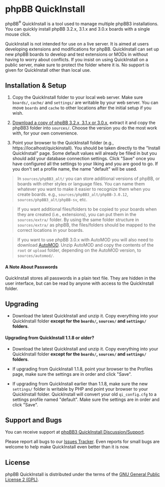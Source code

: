 # phpBB QuickInstall

phpBB<sup>&reg;</sup> QuickInstall is a tool used to manage multiple phpBB3 installations. You can quickly install phpBB 3.2.x, 3.1.x and 3.0.x boards with a single mouse click.

QuickInstall is not intended for use on a live server. It is aimed at users developing extensions and modifications for phpBB. QuickInstall can set up new phpBB boards to develop and test extensions or MODs in without having to worry about conflicts. If you insist on using QuickInstall on a public server, make sure to protect the folder where it is. No support is given for QuickInstall other than local use.   

## Installation & Setup
1. Copy the QuickInstall folder to your local web server. Make sure `boards/`, `cache/` and `settings/` are writable by your web server. You can move `boards` and `cache` to other locations after the initial setup if you wish.

2. [Download a copy of phpBB 3.2.x, 3.1.x or 3.0.x](https://www.phpbb.com/downloads/), extract it and copy the phpBB3 folder into `sources/`. Choose the version you do the most work with, for your own convenience.

3. Point your browser to the QuickInstall folder (e.g., https://localhost/quickinstall). You should be taken directly to the "Install QuickInstall" page. Some default values will already be filled in but you should add your database connection settings. Click "Save" once you have configured all the settings to your liking and you are good to go. If you don't set a profile name, the name "default" will be used.

> In `sources/phpBB3_alt/` you can store additional versions of phpBB, or boards with other styles or language files. You can name them whatever you want to make it easier to recognize them when you create boards. e.g.,  `sources/phpBB3_alt/phpBB-3.0.12`, `sources/phpBB3_alt/phpBB-sv`, etc.

> If you want additional files/folders to be copied to your boards when they are created (i.e., extensions), you can put them in the `sources/extra/` folder. By using the same folder structure in `sources/extra/` as phpBB, the files/folders should be mapped to the correct locations in your boards.

> If you want to use phpBB 3.0.x with AutoMOD you will also need to download [AutoMOD](https://www.phpbb.com/customise/db/official_tool/automod/). Unzip AutoMOD and copy the contents of the `root` or `upload` folder, depending on the AutoMOD version, to `sources/automod/`.

#### A Note About Passwords
QuickInstall stores all passwords in a plain text file. They are hidden in the user interface, but can be read by anyone with access to the QuickInstall folder.

## Upgrading
* Download the latest QuickInstall and unzip it. Copy everything into your QuickInstall folder **except for the `boards/`, `sources/` and `settings/` folders**.

#### Upgrading from QuickInstall 1.1.8 or older?
* Download the latest QuickInstall and unzip it. Copy everything into your QuickInstall folder **except for the `boards/`, `sources/` and `settings/` folders**.

* If upgrading from QuickInstall 1.1.8, point your browser to the Profiles page, make sure the settings are in order and click "Save".

* If upgrading from QuickInstall earlier than 1.1.8, make sure the new `settings/` folder is writable by PHP and point your browser to your QuickInstall folder. QuickInstall will convert your old `qi_config.cfg` to a settings profile named "default". Make sure the settings are in order and click "Save".

## Support and Bugs
You can receive support at [phpBB3 QuickInstall Discussion/Support](https://www.phpbb.com/customise/db/official_tool/phpbb3_quickinstall/support).

Please report all bugs to our [Issues Tracker](https://github.com/phpbb/quickinstall/issues). Even reports for small bugs are welcome to help make QuickInstall even better than it is now.

## License
phpBB QuickInstall is distributed under the terms of the [GNU General Public License 2 (GPL)](license.txt).
